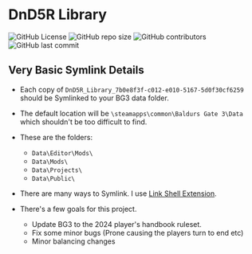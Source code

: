 # DnD5R Library
 ![GitHub License](https://img.shields.io/github/license/BG3-DnD5R/DnD5R-Library) ![GitHub repo size](https://img.shields.io/github/repo-size/BG3-DnD5R/DnD5R-Library) ![GitHub contributors](https://img.shields.io/github/contributors/BG3-DnD5R/DnD5R-Library) ![GitHub last commit](https://img.shields.io/github/last-commit/BG3-DnD5R/DnD5R-Library)




 
## Very Basic Symlink Details

- Each copy of `DnD5R_Library_7b0e8f3f-c012-e010-5167-5d0f30cf6259` should be Symlinked to your BG3 data folder.
- The default location will be `\steamapps\common\Baldurs Gate 3\Data` which shouldn't be too difficult to find.
- These are the folders:
  - `Data\Editor\Mods\`
  - `Data\Mods\`
  - `Data\Projects\`
  - `Data\Public\`
- There are many ways to Symlink. I use [Link Shell Extension](https://schinagl.priv.at/nt/hardlinkshellext/linkshellextension.html).

- There's a few goals for this project.
  - Update BG3 to the 2024 player's handbook ruleset.
  - Fix some minor bugs (Prone causing the players turn to end etc)
  - Minor balancing changes
  